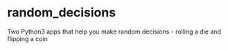# random_decisions
Two Python3 apps that help you make random decisions - rolling a die and flipping a coin
